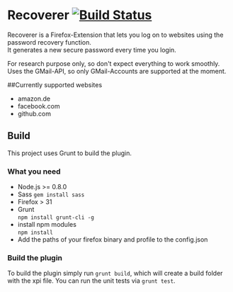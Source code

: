 # Recoverer [![Build Status](https://travis-ci.org/pyche/recoverer-firefox-extension.svg?branch=master)](https://travis-ci.org/pyche/recoverer-firefox-extension)

Recoverer is a Firefox-Extension that lets you log on to websites 
using the password recovery function.  
It generates a new secure password every time you login.   

For research purpose only, so don't expect everything to work smoothly.     
Uses the GMail-API, so only GMail-Accounts are supported at the moment.

##Currently supported websites

- amazon.de
- facebook.com
- github.com

## Build

This project uses Grunt to build the plugin.

### What you need

- Node.js >= 0.8.0
- Sass
  `gem install sass`
- Firefox > 31
- Grunt   
  `npm install grunt-cli -g`
- install npm modules   
  `npm install`
- Add the paths of your firefox binary and profile to the config.json 

### Build the plugin
To build the plugin simply run `grunt build`, which will create a build folder with the xpi file.
You can run the unit tests via `grunt test`.
